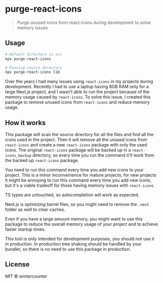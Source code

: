 # purge-react-icons

> Purge unused icons from react-icons during development to solve memory issues

## Usage

```sh
# Default directorz is src
npx purge-react-icons

# Passing source directory
npx purge-react-icons lib
```

Over the years I had many issues using `react-icons` in my projects during development.
Recently I had to use a laptop having 8GB RAM only for a large Next.js project, and I wasn't able to run the project because of the memory usage caused by `react-icons`.
To solve this issue, I created this package to remove unused icons from `react-icons` and reduce memory usage.

## How it works

This package will scan the source directory for all the files and find all the icons used in the project.
Then it will remove all the unused icons from `react-icons` and create a new `react-icons` package with only the used icons.
The original `react-icons` package will be backed up in a `react-icons_backup` directory,
so every time you run the command it'll work from the backed up `react-icons` package.

You need to run this command every time you add new icons to your project. This is a minor inconvenience for mature projects,
for new projects it might be annoying to run this command every time you add new icons, but it's a viable tradeoff for those having
memory issues with `react-icons`.

TS types are untouched, so autocompletion will work as expected.

Next.js is optimizing barrel files, so you might need to remove the `.next` folder as well to clear caches.

Even if you have a large amount memory, you might want to use this package to reduce the overall memory usage of your project and to achieve faster startup times.

This tool is only intended for development purposes, you should not use it in production. In production tree shaking should be handled by your bundler, so there is no need to use this package in production.

## License

MIT © wintercounter
